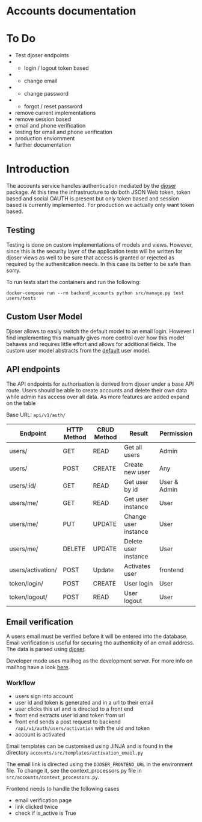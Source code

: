 # Accounts documentation

# To Do
 - Test djoser endpoints
 - - login / logout token based
 - - change email
 - - change password
 - - forgot / reset password
 - remove current implementations
 - remove session based 
 - email and phone verification
 - testing for email and phone verification
 - production enviornment
 - further documentation

# Introduction
The accounts service handles authentication mediated by the [djoser](https://djoser.readthedocs.io/en/latest/introduction.html)
package. At this time the infrastructure to do both JSON Web token, token based and social OAUTH is present but only token
based and session based is currently implemented. For production we actually only want token based. 

## Testing
Testing is done on custom implementations of models and views. However, since this is the security layer of the application
tests will be written for djoser views as well to be sure that access is granted or rejected as required by the authenitcation
needs. In this case its better to be safe than sorry.

To run tests start the containers and run the following:
```
docker-compose run --rm backend_accounts python src/manage.py test users/tests
```

## Custom User Model
Djoser allows to easily switch the default model to an email login. However I find implementing this manually 
gives more control over how this model behaves and requires little effort and allows for additional fields. The 
custom user model abstracts from the [default](https://docs.djangoproject.com/en/3.1/ref/contrib/auth/) user model. 

    
## API endpoints
The API endpoints for authorisation is derived from djoser under a base API route. Users should be able to create
accounts and delete their own data while admin has access over all data. As more features are added expand on the
table

Base URL: `api/v1/auth/`

|Endpoint          |HTTP Method | CRUD Method  | Result               | Permission      |
|------------------|------------|--------------|----------------------|-----------------|
|users/            | GET        | READ         | Get all users        | Admin           |
|users/            | POST       | CREATE       | Create new user      | Any             |
|users/:id/        | GET        | READ         | Get user by id       | User & Admin    |
|users/me/         | GET        | READ         | Get user instance    | User            |
|users/me/         | PUT        | UPDATE       | Change user instance | User            |
|users/me/         | DELETE     | UPDATE       | Delete user instance | User            |
|users/activation/ | POST       | Update       | Activates user       | frontend        |   
|token/login/      | POST       | CREATE       | User login           | User            |
|token/logout/     | POST       | READ         | User logout          | User            |


## Email verification

A users email must be verified before it will be entered into the database. Email verification is useful for securing the
authenticity of an email address. The data is parsed using [djoser](https://djoser.readthedocs.io/en/latest/settings.html#send-activation-email). 

Developer mode uses mailhog as the development server. For more info on mailhog have a look [here](https://github.com/mailhog/MailHog). 

### Workflow
 - users sign into account
 - user id and token is generated and in a url to their email
 - user clicks this url and is directed to a front end
 - front end extracts user id and token from url
 - front end sends a post request to backend `/api/v1/auth/users/activation` with the uid and token
 - account is activated
 
 Email templates can be customised using JINJA and is found in the directory `accounts/src/templates/activation_email.py`
 
 The email link is directed using the `DJOSER_FRONTEND_URL` in the environment file. To change it, see the 
 context_processors.py file in `src/accounts/context_processors.py`. 
 
 Frontend needs to handle the following cases
 - email verification page
 - link clicked twice
 - check if is_active is True


